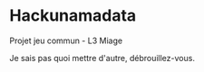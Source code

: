 Hackunamadata
=============

Projet jeu commun - L3 Miage

Je sais pas quoi mettre d'autre, débrouillez-vous.
